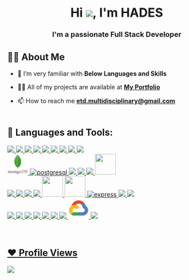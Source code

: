 <h1 align="center">Hi <img src="https://raw.githubusercontent.com/MartinHeinz/MartinHeinz/master/wave.gif" width="30px">, I'm HADES</h1>
<h3 align="center">I'm a passionate Full Stack Developer</h3>


## 🙋‍♂️ About Me

- 🌱 I’m very familiar with **Below Languages and Skills**

- 👨‍💻 All of my projects are available at **[My Portfolio](https://github.com/LGD-hades0701)**

- 📫 How to reach me **etd.multidisciplinary@gmail.com**
<br /><br />
## 🚀 Languages and Tools:

<p align="left"> 
	<a href="https://developer.mozilla.org/en-US/docs/Web/JavaScript" target="_blank"> <img src="https://img.icons8.com/color/48/000000/javascript.png" />
	<a href="https://developer.mozilla.org/en-US/docs/Web/JavaScript" target="_blank"> <img src="https://img.icons8.com/color/48/000000/typescript.png" />
    <a href="https://www.w3.org/html/" target="_blank"> <img src="https://img.icons8.com/color/48/000000/html-5.png" />
    <a href="https://www.w3schools.com/css/" target="_blank"> <img src="https://img.icons8.com/color/48/000000/css3.png" />
    <a href="https://isocpp.org" target="_blank"> <img src="https://img.icons8.com/color/48/000000/c-plus-plus-logo.png" />
    <a href="https://www.python.org" target="_blank"> <img src="https://img.icons8.com/color/48/000000/python.png" />
	<a href="https://www.php.net/" target="_blank"> <img src="https://img.icons8.com/color/48/000000/php.png" />
	<a href="https://github.com" target="_blank"> <img src="https://img.icons8.com/color/48/000000/ruby.png" />
	<a href="https://www.java.com/en/" target="_blank"> <img src="https://img.icons8.com/color/48/java-coffee-cup-logo.png" />
	<br />
	<a href="https://www.mongodb.com/" target="_blank"> <img src="https://raw.githubusercontent.com/devicons/devicon/master/icons/mongodb/mongodb-original-wordmark.svg" alt="mongodb" width="48" height="48"/>
	<a href="https://www.postgresql.org/" target="_blank"> <img src="https://www.postgresql.org/media/img/about/press/elephant.png" alt="postgresql" width="48" height="48"/>
	<a href="https://www.mysql.com/" target="_blank"> <img src="https://img.icons8.com/color/48/mysql.png" />
	<a href="https://git-scm.com/" target="_blank"> <img src="https://img.icons8.com/color/48/000000/git.png"/>
    <a href="https://github.com/" target="_blank"> <img src="https://img.icons8.com/color/48/000000/github.png" />
	<a href="https://asana.com/" target="_blank"> <img src="https://assets.asana.biz/m/4aecf2c7c66aa51b/original/asana-meta-coral-1x.png" width="48" height="48" />
	<br />
	<a href="https://reactjs.org/" target="_blank"> <img src="https://img.icons8.com/color/48/000000/react-native.png"/>
	<a href="https://vuejs.org/" target="_blank"> <img src="https://img.icons8.com/color/48/000000/vue-js.png" />
	<a href="https://angularjs.org/" target="_blank"> <img src="https://img.icons8.com/color/48/000000/angularjs.png" />
	<a href="https://reactjs.org/" target="_blank"> <img src="https://img.icons8.com/color/48/000000/redux.png"/>
	<a href="https://laravel.com/" target="_blank"> <img src="https://laravel.com/img/logomark.min.svg" width="48" height="48"/>
	<a href="https://codeigniter.com/" target="_blank"> <img src="https://encrypted-tbn0.gstatic.com/images?q=tbn:ANd9GcRiev8UI5fG0TlAHfXo6ecqVc70uXnnGwYO6w&usqp=CAU" width="48" height="48"/>
    <a href="https://expressjs.com" target="_blank"> <img src="https://img.icons8.com/color/48/express-js.png" alt="express" />
    <a href="https://nodejs.org" target="_blank"> <img src="https://img.icons8.com/color/48/000000/nodejs.png" />
	<a href="https://graphql.org/" target="_blank"> <img src="https://img.icons8.com/color/48/000000/graphql.png" />
	<br />
	<a href="https://www.heroku.com/" target="_blank"> <img src="https://img.icons8.com/color/48/000000/heroku.png" />
	<a href="https://marketplace.zoom.us/" target="_blank"> <img src="https://img.icons8.com/color/48/000000/zoom.png" />
	<a href="https://www.coursera.org/articles/back-end-developer#:~:text=Back%2Dend%20development%20means%20working,)%2C%20architecture%2C%20and%20servers." target="_blank"> <img src="https://img.icons8.com/color/48/000000/backend-development.png" />
	<a href="https://aws.amazon.com/" target="_blank"> <img src="https://img.icons8.com/color/48/000000/amazon-web-services.png" />
	<a href="https://www.docker.com/" target="_blank"> <img src="https://img.icons8.com/color/48/000000/docker.png" />
	<a href="https://www.apollographql.com/" target="_blank"> <img src="https://img.icons8.com/color/48/000000/apollo.png" />
	<a href="https://firebase.google.com/" target="_blank"> <img src="https://img.icons8.com/color/48/000000/firebase.png" />
	<a href="https://console.cloud.google.com/" target="_blank"> <img src="https://raw.githubusercontent.com/devicons/devicon/master/icons/googlecloud/googlecloud-original.svg" alt="GoogleCloud" width="48" height="48" />
    <a href="https://getbootstrap.com" target="_blank"> <img src="https://img.icons8.com/color/48/000000/bootstrap.png" />
	<br />
<br/>
<br/>



## ❤ Profile Views
<p>
    <img src="https://komarev.com/ghpvc/?username=DeepanshuGoel1122&style=flat-square">
</p>

